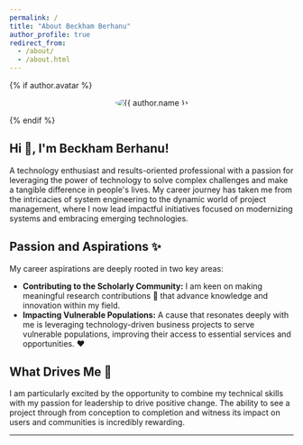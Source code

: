 ```yaml
---
permalink: /
title: "About Beckham Berhanu"
author_profile: true
redirect_from:
  - /about/
  - /about.html
---
```


{% if author.avatar %}
  <p align="center">
    <img src="{{ author.avatar }}" class="author__avatar" alt="{{ author.name }}" style="max-width: 150px; border-radius: 50%;">
  </p>
{% endif %}

## Hi 👋, I'm Beckham Berhanu! 

A technology enthusiast and results-oriented professional with a passion for leveraging the power of technology to solve complex challenges and make a tangible difference in people's lives. My career journey has taken me from the intricacies of system engineering to the dynamic world of project management, where I now lead impactful initiatives focused on modernizing systems and embracing emerging technologies.

<!-- ## My Professional Journey ➡️

My evolution from a System Engineer has provided me with a strong technical foundation, which I now effectively apply in my role as a Project Manager. I thrive on leading high-impact projects that not only drive technological advancement but also contribute to tangible improvements for organizations and communities. -->

## Passion and Aspirations ✨

My career aspirations are deeply rooted in two key areas:

* **Contributing to the Scholarly Community:** I am keen on making meaningful research contributions 📖 that advance knowledge and innovation within my field.
* **Impacting Vulnerable Populations:** A cause that resonates deeply with me is leveraging technology-driven business projects to serve vulnerable populations, improving their access to essential services and opportunities. ❤️

<!-- ## Skills and Expertise 💪

Project management is where my technical acumen and leadership capabilities converge. I am passionate about driving change and delivering solutions that benefit diverse communities. My core skills include:

* **Agile Methodologies:** Proficient in implementing and leading projects using Agile frameworks.
* **Stakeholder Management:** Experienced in building strong relationships and effectively communicating with diverse stakeholders.
* **Strategic Alignment:** Adept at ensuring projects align with overarching organizational goals and strategies.
* **Technical Proficiency:** Strong understanding of various technologies gained from my background in system engineering.
* **Continuous Learning:** Committed to staying updated with the latest technologies and project management approaches. -->

## What Drives Me 🚀

I am particularly excited by the opportunity to combine my technical skills with my passion for leadership to drive positive change. The ability to see a project through from conception to completion and witness its impact on users and communities is incredibly rewarding.

<!-- ## Let's Connect! 🤝

I am always eager to connect with fellow professionals, researchers, and anyone passionate about technology for good. Feel free to explore my [**Portfolio**](/portfolio/) to see some of my completed projects. -->

---